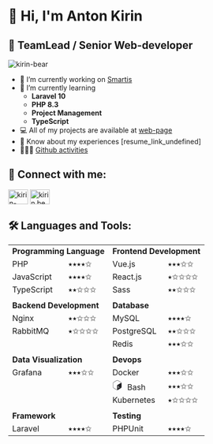 # 👋 Hi, I'm Anton Kirin

## 🧟 TeamLead / Senior Web-developer

<p align="left"><img src="https://komarev.com/ghpvc/?username=kirin-bear&label=Profile%20views&color=0e75b6&style=flat" alt="kirin-bear" /> </p>

- 💼 I’m currently working on [Smartis](https://smartis.bi/)
- 🌱 I’m currently learning
	- **Laravel 10**
	- **PHP 8.3**
	- **Project Management**
 	- **TypeScript** 	
- 💻 All of my projects are available at [web-page](https://kirin-bear.ru/works)
- 📄 Know about my experiences [resume_link_undefined]
- 🧑🏼‍💻 [Github activities](https://github.com/kirin-bear/kirin-bear/blob/main/activity.md)

## 🔗 Connect with me:

<a href="https://linkedin.com/in/kirin-bear" target="blank"><img align="center" src="https://raw.githubusercontent.com/rahuldkjain/github-profile-readme-generator/master/src/images/icons/Social/linked-in-alt.svg" alt="kirin-bear" height="30" width="40" /></a>
<a href="https://instagram.com/kirin.bear" target="blank"><img align="center" src="https://raw.githubusercontent.com/rahuldkjain/github-profile-readme-generator/master/src/images/icons/Social/instagram.svg" alt="kirin.bear" height="30" width="40" /></a>

## 🛠️ Languages and Tools:


<table style="width:100%">
    <tr>
        <td colspan="2"><b>Programming Language</b></td>
		<td colspan="2"><b>Frontend Development</b></td>
    </tr>
	<tr>
        <td>PHP</td>
        <td>⭑⭑⭑⭑✩</td>
		<td>Vue.js</td>
        <td>⭑⭑⭑✩✩</td>
    </tr>
	<tr>
        <td>JavaScript</td>
        <td>⭑⭑⭑⭑✩</td>
		<td>React.js</td>
        <td>⭑✩✩✩✩</td>
    </tr>
	<tr>
        <td>TypeScript</td>
        <td>⭑⭑✩✩✩</td>
		<td>Sass</td>
        <td>⭑⭑✩✩✩</td>
    </tr>
	<tr>
		<td colspan="4"></td>
    </tr>
	<tr>
        <td colspan="2"><b>Backend Development</b></td>
		<td colspan="2"><b>Database</b></td>
    </tr>
	<tr>
        <td>Nginx</td>
        <td>⭑⭑✩✩✩</td>
		<td>MySQL</td>
        <td>⭑⭑⭑⭑✩</td>
    </tr>
	<tr>
        <td>RabbitMQ</td>
        <td>⭑✩✩✩✩</td>
		<td>PostgreSQL</td>
        <td>⭑⭑✩✩✩</td>
    </tr>
	<tr>
		<td></td>
        <td></td>
		<td>Redis</td>
        <td>⭑⭑⭑✩✩</td>
    </tr>
	<tr>
		<td colspan="4"></td>
    </tr>
	<tr>
        <td colspan="2"><b>Data Visualization</b></td>
		<td colspan="2"><b>Devops</b></td>
    </tr>
	<tr>
        <td>Grafana</td>
        <td>⭑⭑⭑✩✩</td>
		<td>Docker</td>
        <td>⭑⭑⭑✩✩</td>
    </tr>
	<tr>
        <td></td>
        <td></td>
		<td><svg xmlns="http://www.w3.org/2000/svg" style="padding-right:10px" width="20" height="20" viewBox="0 0 32 32"><path d="M28.057 6.53L17.952.532a3.8 3.8 0 0 0-3.88 0L3.965 6.53A4.03 4.03 0 0 0 2 10.002v11.996a4.03 4.03 0 0 0 1.948 3.472l10.105 5.998a3.8 3.8 0 0 0 3.88 0L28.04 25.47a4.03 4.03 0 0 0 1.948-3.472V10.002a4.03 4.03 0 0 0-1.93-3.472zM20.23 25.262v.86c-.001.108-.057.207-.148.265l-.512.293c-.08.042-.148 0-.148-.113v-.847a1.66 1.66 0 0 1-1.164.113c-.062-.042-.086-.122-.056-.2l.183-.78c.016-.066.05-.125.102-.17a.18.18 0 0 1 .05-.035.11.11 0 0 1 .08 0 1.41 1.41 0 0 0 1.059-.134 1.41 1.41 0 0 0 .79-1.21c0-.438-.24-.62-.82-.625-.734 0-1.4-.14-1.43-1.224.017-.937.452-1.817 1.186-2.4v-.872c-.001-.1.056-.2.148-.268l.494-.314c.08-.042.148 0 .148.116v.872a1.61 1.61 0 0 1 .967-.116c.07.04.098.128.064.2l-.173.773c-.015.06-.045.113-.088.155-.014.015-.03.028-.05.04s-.05.008-.074 0a1.28 1.28 0 0 0-.931.152 1.17 1.17 0 0 0-.706 1.037c0 .395.208.515.907.53.935 0 1.337.423 1.348 1.362-.018.983-.467 1.908-1.228 2.53zm5.293-1.45c.012.074-.018.15-.078.194L22.9 25.558c-.024.02-.06.023-.087.007s-.04-.05-.033-.08v-.66c.003-.072.05-.136.116-.162l2.516-1.507c.024-.02.06-.023.087-.007s.04.05.033.08v.582zM27.288 9.06l-9.562 5.906c-1.193.706-2.07 1.478-2.07 2.914v11.778c0 .86.353 1.4.882 1.58a3.14 3.14 0 0 1-.53.053 3.13 3.13 0 0 1-1.595-.441L4.308 24.853C3.3 24.25 2.702 23.165 2.706 22V10.002C2.7 8.834 3.3 7.75 4.308 7.144l10.105-5.998c.98-.58 2.196-.58 3.176 0l10.105 5.998c.833.504 1.4 1.35 1.552 2.3-.328-.713-1.083-.9-1.962-.395h.003z" fill="#1b1b1f" fill-rule="evenodd"/></svg>Bash</td>
        <td>⭑⭑⭑✩✩</td>
    </tr>
	<tr>
		<td></td>
        <td></td>
		<td>Kubernetes</td>
        <td>⭑✩✩✩✩</td>
    </tr>
	<tr>
		<td colspan="4"></td>
    </tr>
	<tr>
        <td colspan="2"><b>Framework</b></td>
		<td colspan="2"><b>Testing</b></td>
    </tr>
	<tr>
        <td>Laravel</td>
        <td>⭑⭑⭑⭑✩</td>
		<td>PHPUnit</td>
        <td>⭑⭑⭑⭑✩</td>
    </tr>
</table>
